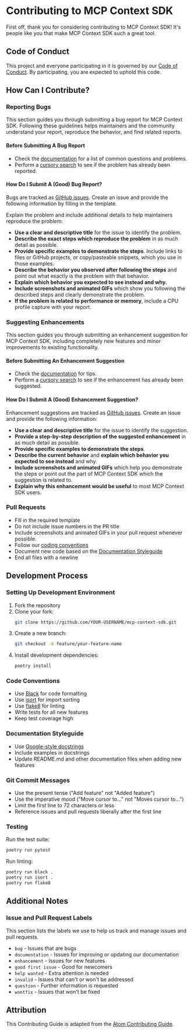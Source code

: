# Contributing to MCP Context SDK

First off, thank you for considering contributing to MCP Context SDK! It's people like you that make MCP Context SDK such a great tool.

## Code of Conduct

This project and everyone participating in it is governed by our [Code of Conduct](CODE_OF_CONDUCT.md). By participating, you are expected to uphold this code.

## How Can I Contribute?

### Reporting Bugs

This section guides you through submitting a bug report for MCP Context SDK. Following these guidelines helps maintainers and the community understand your report, reproduce the behavior, and find related reports.

#### Before Submitting A Bug Report

* Check the [documentation](https://ankit-gautam23.github.io/mcp-context-sdk) for a list of common questions and problems.
* Perform a [cursory search](https://github.com/ankit-gautam23/mcp-context-sdk/issues) to see if the problem has already been reported.

#### How Do I Submit A (Good) Bug Report?

Bugs are tracked as [GitHub issues](https://github.com/ankit-gautam23/mcp-context-sdk/issues). Create an issue and provide the following information by filling in the template.

Explain the problem and include additional details to help maintainers reproduce the problem:

* **Use a clear and descriptive title** for the issue to identify the problem.
* **Describe the exact steps which reproduce the problem** in as much detail as possible.
* **Provide specific examples to demonstrate the steps**. Include links to files or GitHub projects, or copy/pasteable snippets, which you use in those examples.
* **Describe the behavior you observed after following the steps** and point out what exactly is the problem with that behavior.
* **Explain which behavior you expected to see instead and why.**
* **Include screenshots and animated GIFs** which show you following the described steps and clearly demonstrate the problem.
* **If the problem is related to performance or memory**, include a CPU profile capture with your report.

### Suggesting Enhancements

This section guides you through submitting an enhancement suggestion for MCP Context SDK, including completely new features and minor improvements to existing functionality.

#### Before Submitting An Enhancement Suggestion

* Check the [documentation](https://ankit-gautam23.github.io/mcp-context-sdk) for tips.
* Perform a [cursory search](https://github.com/ankit-gautam23/mcp-context-sdk/issues) to see if the enhancement has already been suggested.

#### How Do I Submit A (Good) Enhancement Suggestion?

Enhancement suggestions are tracked as [GitHub issues](https://github.com/ankit-gautam23/mcp-context-sdk/issues). Create an issue and provide the following information:

* **Use a clear and descriptive title** for the issue to identify the suggestion.
* **Provide a step-by-step description of the suggested enhancement** in as much detail as possible.
* **Provide specific examples to demonstrate the steps**.
* **Describe the current behavior** and **explain which behavior you expected to see instead** and why.
* **Include screenshots and animated GIFs** which help you demonstrate the steps or point out the part of MCP Context SDK which the suggestion is related to.
* **Explain why this enhancement would be useful** to most MCP Context SDK users.

### Pull Requests

* Fill in the required template
* Do not include issue numbers in the PR title
* Include screenshots and animated GIFs in your pull request whenever possible.
* Follow our [coding conventions](#code-conventions)
* Document new code based on the [Documentation Styleguide](#documentation-styleguide)
* End all files with a newline

## Development Process

### Setting Up Development Environment

1. Fork the repository
2. Clone your fork:
   ```bash
   git clone https://github.com/YOUR-USERNAME/mcp-context-sdk.git
   ```
3. Create a new branch:
   ```bash
   git checkout -b feature/your-feature-name
   ```
4. Install development dependencies:
   ```bash
   poetry install
   ```

### Code Conventions

* Use [Black](https://github.com/psf/black) for code formatting
* Use [isort](https://pycqa.github.io/isort/) for import sorting
* Use [flake8](https://flake8.pycqa.org/) for linting
* Write tests for all new features
* Keep test coverage high

### Documentation Styleguide

* Use [Google-style docstrings](https://google.github.io/styleguide/pyguide.html#38-comments-and-docstrings)
* Include examples in docstrings
* Update README.md and other documentation files when adding new features

### Git Commit Messages

* Use the present tense ("Add feature" not "Added feature")
* Use the imperative mood ("Move cursor to..." not "Moves cursor to...")
* Limit the first line to 72 characters or less
* Reference issues and pull requests liberally after the first line

### Testing

Run the test suite:

```bash
poetry run pytest
```

Run linting:

```bash
poetry run black .
poetry run isort .
poetry run flake8
```

## Additional Notes

### Issue and Pull Request Labels

This section lists the labels we use to help us track and manage issues and pull requests.

* `bug` - Issues that are bugs
* `documentation` - Issues for improving or updating our documentation
* `enhancement` - Issues for new features
* `good first issue` - Good for newcomers
* `help wanted` - Extra attention is needed
* `invalid` - Issues that can't or won't be addressed
* `question` - Further information is requested
* `wontfix` - Issues that won't be fixed

## Attribution

This Contributing Guide is adapted from the [Atom Contributing Guide](https://github.com/atom/atom/blob/master/CONTRIBUTING.md). 
